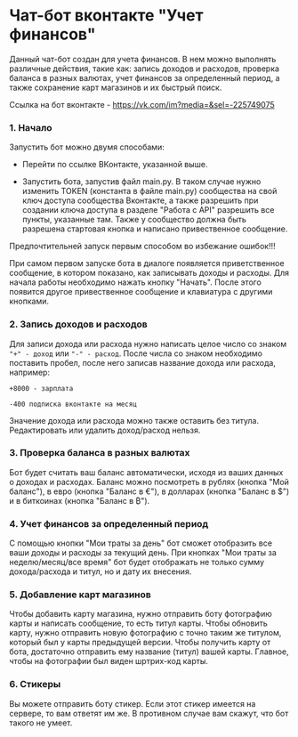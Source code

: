 # Чат-бот вконтакте "Учет финансов"
Данный чат-бот создан для учета финансов. В нем можно выполнять различные действия, такие как:
запись доходов и расходов, проверка баланса в разных валютах, учет финансов за определенный
период, а также сохранение карт магазинов и их быстрый поиск.


Ссылка на бот вконтакте - https://vk.com/im?media=&sel=-225749075

### 1. Начало
Запустить бот можно двумя способами:
* Перейти по ссылке ВКонтакте, указанной выше.
    

* Запустить бота, запустив файл main.py. В таком случае нужно изменить TOKEN (константа в файле main.py) сообщества 
  на свой ключ доступа сообщества Вконтакте, а также разрешить при создании ключа доступа в разделе "Работа с API" 
  разрешить все пункты, указанные там. Также у сообщество должна быть разрешена стартовая кнопка и 
  написано привественное сообщение.


Предпочтительней запуск первым способом во избежание ошибок!!!

При самом первом запуске бота в диалоге появляется приветственное сообщение, в котором показано,
как записывать доходы и расходы. Для начала работы необходимо нажать кнопку "Начать". После этого появится
другое привественное сообщение и клавиатура с другими кнопками.

### 2. Запись доходов и расходов
Для записи дохода или расхода нужно написать целое число со знаком `"+" - доход` или `"-" - расход`.
После числа со знаком необходимо поставить пробел, после него записав название дохода или расхода, например:

`+8000 - зарплата`

`-400 подписка вконтакте на месяц`

Значение дохода или расхода можно также оставить без титула. Редактировать или удалить доход/расход нельзя.
### 3. Проверка баланса в разных валютах

Бот будет считать ваш баланс автоматически, исходя из ваших данных о доходах и расходах. Баланс можно посмотреть
в рублях (кнопка "Мой баланс"), в евро (кнопка "Баланс в €"), в долларах (кнопка "Баланс в $") 
и в биткоинах (кнопка "Баланс в ₿").

### 4. Учет финансов за определенный период

С помощью кнопки "Мои траты за день" бот сможет отобразить все ваши доходы и расходы за текущий день. 
При кнопках "Мои траты за неделю/месяц/все время" бот будет отображать не только сумму дохода/расхода и титул, 
но и дату их внесения.

### 5. Добавление карт магазинов
Чтобы добавить карту магазина, нужно отправить боту фотографию карты и написать сообщение, то есть титул карты.
Чтобы обновить карту, нужно отправить новую фотографию с точно таким же титулом, который был у карты предыдущей версии.
Чтобы получить карту от бота, достаточно отправить ему название (титул) вашей карты. Главное, чтобы на фотографии 
был виден шртрих-код карты.

### 6. Стикеры
Вы можете отправить боту стикер. Если этот стикер имеется на сервере, то вам ответят им же.
В противном случае вам скажут, что бот такого не умеет.